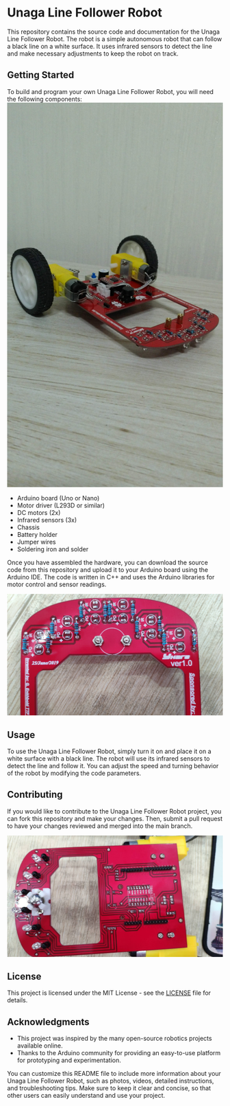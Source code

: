 # Unaga Line Follower Robot

This repository contains the source code and documentation for the Unaga Line Follower Robot. The robot is a simple autonomous robot that can follow a black line on a white surface. It uses infrared sensors to detect the line and make necessary adjustments to keep the robot on track.

## Getting Started

To build and program your own Unaga Line Follower Robot, you will need the following components:
![Alt Text](https://github.com/enkhbold470/Unaga-Line-Follower/blob/master/images/unaga%20(1).jpg)

- Arduino board (Uno or Nano)
- Motor driver (L293D or similar)
- DC motors (2x)
- Infrared sensors (3x)
- Chassis
- Battery holder
- Jumper wires
- Soldering iron and solder

Once you have assembled the hardware, you can download the source code from this repository and upload it to your Arduino board using the Arduino IDE. The code is written in C++ and uses the Arduino libraries for motor control and sensor readings.

![Alt Text](https://github.com/enkhbold470/Unaga-Line-Follower/blob/master/images/unaga%20(2).jpg)

## Usage

To use the Unaga Line Follower Robot, simply turn it on and place it on a white surface with a black line. The robot will use its infrared sensors to detect the line and follow it. You can adjust the speed and turning behavior of the robot by modifying the code parameters.

## Contributing

If you would like to contribute to the Unaga Line Follower Robot project, you can fork this repository and make your changes. Then, submit a pull request to have your changes reviewed and merged into the main branch.

![Alt Text](https://github.com/enkhbold470/Unaga-Line-Follower/blob/master/images/unaga%20(3).jpg)

## License

This project is licensed under the MIT License - see the [LICENSE](LICENSE) file for details.

## Acknowledgments

- This project was inspired by the many open-source robotics projects available online.
- Thanks to the Arduino community for providing an easy-to-use platform for prototyping and experimentation. 

You can customize this README file to include more information about your Unaga Line Follower Robot, such as photos, videos, detailed instructions, and troubleshooting tips. Make sure to keep it clear and concise, so that other users can easily understand and use your project.
